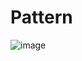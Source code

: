 # Pattern


![image](https://user-images.githubusercontent.com/16507410/116510856-35e25500-a8e3-11eb-8e38-1164eac979a2.png)
